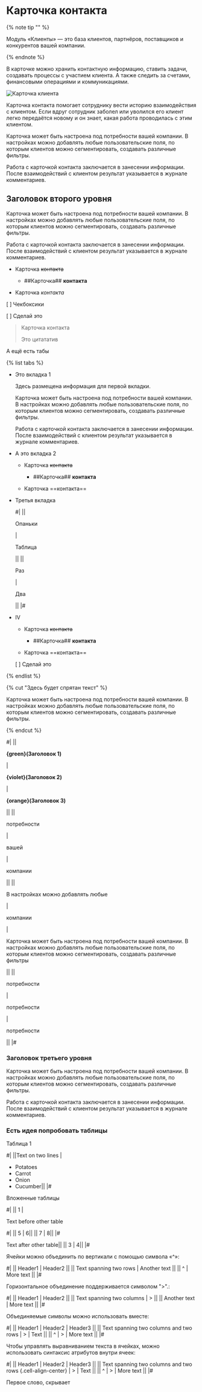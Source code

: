# Карточка контакта

{% note tip "" %}

Модуль «Клиенты» — это база клиентов, партнёров, поставщиков и конкурентов вашей компании.

{% endnote %}

В карточке можно хранить контактную информацию, ставить задачи, создавать процессы с участием клиента. А также следить за счетами, финансовыми операциями и коммуникациями.

![Карточка клиента](https://hlp-img.megaplan.ru/2024.09.2301.png "Карточка клиента")

Карточка контакта помогает сотруднику вести историю взаимодействия с клиентом. Если вдруг сотрудник заболел или уволился его клиент легко передаётся новому и он знает, какая работа проводилась с этим клиентом.

Карточка может быть настроена под потребности вашей компании. В настройках можно добавлять любые пользовательские поля, по которым клиентов можно сегментировать, создавать различные фильтры.

Работа с карточкой контакта заключается в занесении информации. После взаимодействий с клиентом результат указывается в журнале комментариев.

## Заголовок второго уровня

Карточка может быть настроена под потребности вашей компании. В настройках можно добавлять любые пользовательские поля, по которым клиентов можно сегментировать, создавать различные фильтры.

Работа с карточкой контакта заключается в занесении информации. После взаимодействий с клиентом результат указывается в журнале комментариев.

* Карточка ~~контакта~~

  * ##Карточка## **контакта**

* Карточка *контакта*

[ ] Чекбоксики

[ ] Сделай это

> Карточка контакта
>
> Это цитататив

А ещё есть табы

{% list tabs %}

- Это вкладка 1

  Здесь размещена информация для первой вкладки.

  Карточка может быть настроена под потребности вашей компании. В настройках можно добавлять любые пользовательские поля, по которым клиентов можно сегментировать, создавать различные фильтры.

  Работа с карточкой контакта заключается в занесении информации. После взаимодействий с клиентом результат указывается в журнале комментариев.

- А это вкладка 2

  * Карточка ~~контакта~~

    * ##Карточка## **контакта**

  * Карточка ==контакта==

- Третья вкладка

  
  #|
  ||
  
  Опаньки

  |
  
  Таблица

  ||
  ||
  
  Раз

  |
  
  Два

  ||
  |#
  

- IV

  * Карточка ~~контакта~~

    * ##Карточка## **контакта**

  * Карточка ==контакта==

  [ ] Сделай это

{% endlist %}

{% cut "Здесь будет спрятан текст" %}

Карточка может быть настроена под потребности вашей компании. В настройках можно добавлять любые пользовательские поля, по которым клиентов можно сегментировать, создавать различные фильтры.

{% endcut %}

#|
||

**{green}(Заголовок 1)**

|

**{violet}(Заголовок 2)**

|

**{orange}(Заголовок 3)**

||
||

потребности

|

вашей

|

компании

||
||

В настройках можно добавлять любые

|

компании

|

Карточка может быть настроена под потребности вашей компании. В настройках можно добавлять любые пользовательские поля, по которым клиентов можно сегментировать, создавать различные фильтры

||
||

потребности

|

потребности

|

потребности

||
|#



### Заголовок третьего уровня

Карточка может быть настроена под потребности вашей компании. В настройках можно добавлять любые пользовательские поля, по которым клиентов можно сегментировать, создавать различные фильтры.

Работа с карточкой контакта заключается в занесении информации. После взаимодействий с клиентом результат указывается в журнале комментариев.


### Есть идея попробовать таблицы

Таблица 1

#|
||Text
on two lines
|
- Potatoes
- Carrot
- Onion
- Cucumber||
|#

Вложенные таблицы

#|
|| 1
|

Text before other table

#|
|| 5
| 6||
|| 7
| 8||
|#

Text after other table||
|| 3
| 4||
|#


Ячейки можно объединить по вертикали с помощью символа «^»:

#|
|| Header1                | Header2      ||
|| Text spanning two rows | Another text ||
|| ^                      | More text    ||
|#

Горизонтальное объединение поддерживается символом ">".:

#|
|| Header1                   | Header2     ||
|| Text spanning two columns | >           ||
|| Another text              | More text   ||
|#


Объединяемые символы можно использовать вместе:

#|
|| Header1                                | Header2     | Header3    || 
|| Text spanning two columns and two rows | >           | Text       ||
|| ^                                      | >           | More text  ||
|#


Чтобы управлять выравниванием текста в ячейках, можно использовать синтаксис атрибутов внутри ячеек:

#|
|| Header1                                                     | Header2     | Header3    || 
|| Text spanning two columns and two rows {.cell-align-center} | >           | Text      ||
|| ^                                                           | >           | More text  ||
|#

Первое слово, скрывает <!--второе-->
